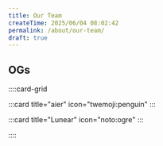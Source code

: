 ```yaml
---
title: Our Team
createTime: 2025/06/04 08:02:42
permalink: /about/our-team/
draft: true
---
```


## OGs

::::card-grid

:::card title="aier" icon="twemoji:penguin"
:::

:::card title="Lunear" icon="noto:ogre"
:::

::::
